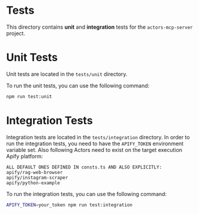 # Tests

This directory contains **unit** and **integration** tests for the `actors-mcp-server` project.

# Unit Tests

Unit tests are located in the `tests/unit` directory.

To run the unit tests, you can use the following command:
```bash
npm run test:unit
```

# Integration Tests

Integration tests are located in the `tests/integration` directory.
In order to run the integration tests, you need to have the `APIFY_TOKEN` environment variable set.
Also following Actors need to exist on the target execution Apify platform:
```
ALL DEFAULT ONES DEFINED IN consts.ts AND ALSO EXPLICITLY:
apify/rag-web-browser
apify/instagram-scraper
apify/python-example
```

To run the integration tests, you can use the following command:
```bash
APIFY_TOKEN=your_token npm run test:integration
```
